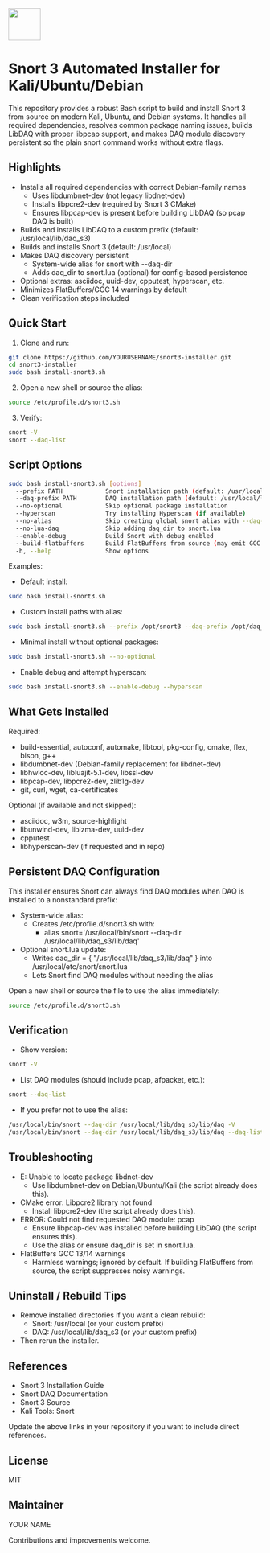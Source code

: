<img src="https://r2cdn.perplexity.ai/pplx-full-logo-primary-dark%402x.png" style="height:64px;margin-right:32px"/>

# Snort 3 Automated Installer for Kali/Ubuntu/Debian

This repository provides a robust Bash script to build and install Snort 3 from source on modern Kali, Ubuntu, and Debian systems. It handles all required dependencies, resolves common package naming issues, builds LibDAQ with proper libpcap support, and makes DAQ module discovery persistent so the plain snort command works without extra flags.

## Highlights

- Installs all required dependencies with correct Debian-family names
    - Uses libdumbnet-dev (not legacy libdnet-dev)
    - Installs libpcre2-dev (required by Snort 3 CMake)
    - Ensures libpcap-dev is present before building LibDAQ (so pcap DAQ is built)
- Builds and installs LibDAQ to a custom prefix (default: /usr/local/lib/daq_s3)
- Builds and installs Snort 3 (default: /usr/local)
- Makes DAQ discovery persistent
    - System-wide alias for snort with --daq-dir
    - Adds daq_dir to snort.lua (optional) for config-based persistence
- Optional extras: asciidoc, uuid-dev, cpputest, hyperscan, etc.
- Minimizes FlatBuffers/GCC 14 warnings by default
- Clean verification steps included


## Quick Start

1) Clone and run:
```bash
git clone https://github.com/YOURUSERNAME/snort3-installer.git
cd snort3-installer
sudo bash install-snort3.sh
```

2) Open a new shell or source the alias:
```bash
source /etc/profile.d/snort3.sh
```

3) Verify:
```bash
snort -V
snort --daq-list
```


## Script Options

```bash
sudo bash install-snort3.sh [options]
  --prefix PATH            Snort installation path (default: /usr/local)
  --daq-prefix PATH        DAQ installation path (default: /usr/local/lib/daq_s3)
  --no-optional            Skip optional package installation
  --hyperscan              Try installing Hyperscan (if available)
  --no-alias               Skip creating global snort alias with --daq-dir
  --no-lua-daq             Skip adding daq_dir to snort.lua
  --enable-debug           Build Snort with debug enabled
  --build-flatbuffers      Build FlatBuffers from source (may emit GCC 14 warnings)
  -h, --help               Show options
```

Examples:

- Default install:

```bash
sudo bash install-snort3.sh
```

- Custom install paths with alias:

```bash
sudo bash install-snort3.sh --prefix /opt/snort3 --daq-prefix /opt/daq_s3
```

- Minimal install without optional packages:

```bash
sudo bash install-snort3.sh --no-optional
```

- Enable debug and attempt hyperscan:

```bash
sudo bash install-snort3.sh --enable-debug --hyperscan
```


## What Gets Installed

Required:

- build-essential, autoconf, automake, libtool, pkg-config, cmake, flex, bison, g++
- libdumbnet-dev (Debian-family replacement for libdnet-dev)
- libhwloc-dev, libluajit-5.1-dev, libssl-dev
- libpcap-dev, libpcre2-dev, zlib1g-dev
- git, curl, wget, ca-certificates

Optional (if available and not skipped):

- asciidoc, w3m, source-highlight
- libunwind-dev, liblzma-dev, uuid-dev
- cpputest
- libhyperscan-dev (if requested and in repo)


## Persistent DAQ Configuration

This installer ensures Snort can always find DAQ modules when DAQ is installed to a nonstandard prefix:

- System-wide alias:
    - Creates /etc/profile.d/snort3.sh with:
        - alias snort='/usr/local/bin/snort --daq-dir /usr/local/lib/daq_s3/lib/daq'
- Optional snort.lua update:
    - Writes daq_dir = { "/usr/local/lib/daq_s3/lib/daq" } into /usr/local/etc/snort/snort.lua
    - Lets Snort find DAQ modules without needing the alias

Open a new shell or source the file to use the alias immediately:

```bash
source /etc/profile.d/snort3.sh
```


## Verification

- Show version:

```bash
snort -V
```

- List DAQ modules (should include pcap, afpacket, etc.):

```bash
snort --daq-list
```

- If you prefer not to use the alias:

```bash
/usr/local/bin/snort --daq-dir /usr/local/lib/daq_s3/lib/daq -V
/usr/local/bin/snort --daq-dir /usr/local/lib/daq_s3/lib/daq --daq-list
```


## Troubleshooting

- E: Unable to locate package libdnet-dev
    - Use libdumbnet-dev on Debian/Ubuntu/Kali (the script already does this).
- CMake error: Libpcre2 library not found
    - Install libpcre2-dev (the script already does this).
- ERROR: Could not find requested DAQ module: pcap
    - Ensure libpcap-dev was installed before building LibDAQ (the script ensures this).
    - Use the alias or ensure daq_dir is set in snort.lua.
- FlatBuffers GCC 13/14 warnings
    - Harmless warnings; ignored by default. If building FlatBuffers from source, the script suppresses noisy warnings.


## Uninstall / Rebuild Tips

- Remove installed directories if you want a clean rebuild:
    - Snort: /usr/local (or your custom prefix)
    - DAQ: /usr/local/lib/daq_s3 (or your custom prefix)
- Then rerun the installer.


## References

- Snort 3 Installation Guide
- Snort DAQ Documentation
- Snort 3 Source
- Kali Tools: Snort

Update the above links in your repository if you want to include direct references.

## License

MIT

## Maintainer

YOUR NAME

Contributions and improvements welcome.

